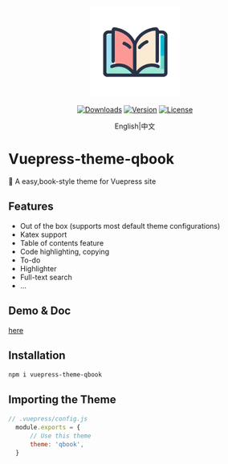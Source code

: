 <p align="center">
    <img width="180" src="./assets/icon.png" alt="logo">
</p>
<p align="center">
<a href="#"><img src="https://img.shields.io/npm/dt/vuepress-theme-qbook.svg" alt="Downloads"></a>
  <a href="https://www.npmjs.com/package/vuepress-theme-qbook"><img src="https://img.shields.io/npm/v/vuepress-theme-qbook.svg" alt="Version"></a>
  <a href="https://github.com/open17/vuepress-theme-qbook/blob/master/LICENSE"><img src="https://img.shields.io/npm/l/vuepress-theme-qbook.svg" alt="License"></a>
</p>

<p align="center">
  English|<a herf="https://github.com/open17/vuepress-theme-qbook/blob/master/README_cn.md">中文</a>
</p>

# Vuepress-theme-qbook
🍉 A easy,book-style theme for Vuepress site 

## Features
- Out of the box (supports most default theme configurations)
- Katex support
- Table of contents feature
- Code highlighting, copying
- To-do
- Highlighter
- Full-text search
- ...

## Demo & Doc
[here](https://open17.github.io/vuepress-theme-qbook/)

## Installation
```
npm i vuepress-theme-qbook
```
## Importing the Theme
```js
// .vuepress/config.js
  module.exports = {
      // Use this theme
      theme: 'qbook',
  }
```

